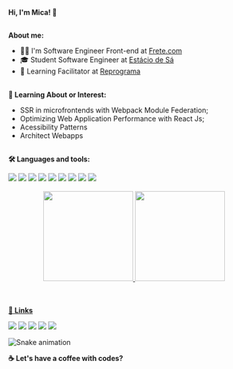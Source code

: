 **Hi, I'm Mica! 👋**
##

**About me:**
- 👩‍💻 I'm Software Engineer Front-end at [Frete.com](https://frete.com)
- 🎓 Student Software Engineer at [Estácio de Sá](https://estacio.br/cursos/graduacao/engenharia-de-software)
- 💬 Learning Facilitator at [Reprograma](https://reprograma.com.br)

##
**🧠  Learning About or Interest:**
- SSR in microfrontends with Webpack Module Federation;
- Optimizing Web Application Performance with React Js; 
- Acessibility Patterns
- Architect Webapps

## 
**🛠  Languages and tools:**

<div style="display: inline_block">
    <a href="https://www.linkedin.com/in/micaelecarvalho/" target="_blank"><img src="https://img.shields.io/badge/React-20232A?style=for-the-badge&logo=react&logoColor=61DAFB" target="_blank"></a> 
    <a href="https://www.linkedin.com/in/micaelecarvalho/" target="_blank"><img src="https://img.shields.io/badge/TypeScript-007ACC?style=for-the-badge&logo=typescript&logoColor=white" target="_blank"></a> 
    <a href="https://www.linkedin.com/in/micaelecarvalho/" target="_blank"><img src="https://img.shields.io/badge/JavaScript-323330?style=for-the-badge&logo=javascript&logoColor=F7DF1E" target="_blank"></a> 
    <a href="https://www.linkedin.com/in/micaelecarvalho/" target="_blank"><img src="https://img.shields.io/badge/Node.js-43853D?style=for-the-badge&logo=node.js&logoColor=white" target="_blank"></a> 
    <a href="https://www.linkedin.com/in/micaelecarvalho/" target="_blank"><img src="https://img.shields.io/badge/Express.js-404D59?style=for-the-badge" target="_blank"></a>     
    <a href="https://www.linkedin.com/in/micaelecarvalho/" target="_blank"><img src="https://img.shields.io/badge/HTML5-E34F26?style=for-the-badge&logo=html5&logoColor=white" target="_blank"></a> 
    <a href="https://www.linkedin.com/in/micaelecarvalho/" target="_blank"><img src="https://img.shields.io/badge/CSS3-1572B6?style=for-the-badge&logo=css3&logoColor=white" target="_blank"></a> 
      <a href="https://www.linkedin.com/in/micaelecarvalho/" target="_blank"><img src="https://img.shields.io/badge/Sass-CC6699?style=for-the-badge&logo=sass&logoColor=white" target="_blank"></a>     
  <a href="https://www.linkedin.com/in/micaelecarvalho/" target="_blank"><img src="https://img.shields.io/badge/MySQL-FFFFFF?style=for-the-badge&logo=mysql&logoColor=blue" target="_blank"></a> 
</div>

<br>
 
<div align="center">
  <a href="https://github.com/micaelecarv">
  <img height="180em" src="https://github-readme-stats.vercel.app/api?username=micaelecarv&show_icons=true&theme=dracula&include_all_commits=true&count_private=true"/>
  <img height="180em" src="https://github-readme-stats.vercel.app/api/top-langs/?username=micaelecarv&layout=compact&langs_count=7&theme=dracula"/>
</div>

 <br>

  
 ##
  
**🔗 Links**
<div>
  <a href="https://www.linkedin.com/in/micaelecarvalho/" target="_blank"><img src="https://img.shields.io/badge/-LinkedIn-%230077B5?style=for-the-badge&logo=linkedin&logoColor=white" target="_blank"></a> 
  <a href = "mailto:micaelecarv@gmail.com"><img src="https://img.shields.io/badge/Gmail-D14836?style=for-the-badge&logo=gmail&logoColor=white" target="_blank"></a>
  <a href=https://medium.com/@micaelecarv target="_blank"><img src="https://img.shields.io/badge/Medium-12100E?style=for-the-badge&logo=medium&logoColor=white" target="_blank"></a>
  <a href="https://instagram.com/mica_carv" target="_blank"><img src="https://img.shields.io/badge/-Instagram-%23E4405F?style=for-the-badge&logo=instagram&logoColor=white" target="_blank"></a>
 	<a href="https://www.twitch.tv/mica_carv" target="_blank"><img src="https://img.shields.io/badge/Twitch-9146FF?style=for-the-badge&logo=twitch&logoColor=white" target="_blank"></a>
 
 ![Snake animation](https://github.com/micaelecarv/micaelecarv/blob/output/github-contribution-grid-snake.svg)
 
</div>


**☕ Let's have a coffee with codes?**
